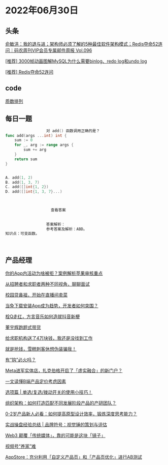 # 2022年06月30日
## 头条

[俞敏洪：我的退与进；架构师必须了解的5种最佳软件架构模式；Redis夺命52连问｜码农周刊VIP会员专属邮件周报 Vol.096](https://toutiao.io/k/au2ts9v)

[[推荐] 3000帧动画图解MySQL为什么需要binlog、redo log和undo log](https://toutiao.io/k/b0g4460)

[[推荐] Redis夺命52连问](https://toutiao.io/k/he3fzao)



## code

[质数排列](https://leetcode.cn/problems/prime-arrangements)



## 每日一题

```go
                  对 add() 函数调用正确的是？
func add(args ...int) int {
	sum := 0
	for _, arg := range args {
		sum += arg
	}
	return sum
}


A. add(1, 2)
B. add(1, 3, 7)
C. add([]int{1, 2})
D. add([]int{1, 3, 7}...)


                  
                    查看答案
                  
                
                  答案解析：
                  参考答案及解析：ABD。
知识点：可变函数。

                
```


## 产品经理

[你的App内活动为啥被拒？案例解析苹果审核重点](http://www.woshipm.com/operate/5506574.html)

[从招聘者和求职者两种不同视角，聊聊面试](http://www.woshipm.com/zhichang/5506918.html)

[校园贷鼻祖，开始在直播间卖菜](http://www.woshipm.com/chuangye/5506942.html)

[当免下载安装App成为趋势，开发者如何突围？](http://www.woshipm.com/pd/5505811.html)

[栓Q走红，方言音乐如何造就抖音新梗](http://www.woshipm.com/it/5506939.html)

[董宇辉跑题式带货](http://www.woshipm.com/it/5506880.html)

[给求职机构送了4万块钱，我还是没找到工作](http://www.woshipm.com/zhichang/5506845.html)

[就是抢钱，雪糕刺客休想伪装骗我！](http://www.woshipm.com/it/5506841.html)

[有“钩”必火吗？](http://www.woshipm.com/marketing/5505840.html)

[Meta进军实体店，扎克伯格开启了「虚实融合」的新门户？](http://www.woshipm.com/it/5504558.html)

[一文读懂B端产品定价考虑因素](http://www.woshipm.com/zhichang/5506198.html)

[选项篇 | 单选/复选/拨动开关的使用小技巧！](http://www.woshipm.com/ucd/5506316.html)

[组织架构：如何打造匹配不同发展阶段产品的产研团队？](http://www.woshipm.com/zhichang/5505677.html)

[0-2岁产品新人必看：如何提高原型设计效率，锻炼深度思考能力？](http://www.woshipm.com/online/5506608.html)

[实战操盘经验总结 | 品牌符号：视觉锤的策划与评估](http://www.woshipm.com/marketing/5506237.html)

[Web3 颠覆「传统媒体」，靠的可能是这块「镜子」](http://www.woshipm.com/it/5505105.html)

[视频号“养家”难](http://www.woshipm.com/it/5506087.html)

[AppStore：充分利用「自定义产品页」和「产品页优化」进行AB测试](http://www.woshipm.com/operate/5506310.html)


